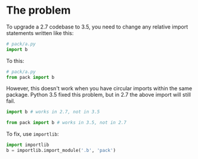 # The problem

To upgrade a 2.7 codebase to 3.5, you need to change any relative import statements written like this:

```py
# pack/a.py
import b
```

To this:

```py
# pack/a.py
from pack import b
```

However, this doesn't work when you have circular imports within the same package. Python 3.5 fixed this problem, but in 2.7
the above import will still fail.

```py
import b # works in 2.7, not in 3.5

from pack import b # works in 3.5, not in 2.7
```

To fix, use `importlib`:

```py
import importlib
b = importlib.import_module('.b', 'pack')
```
